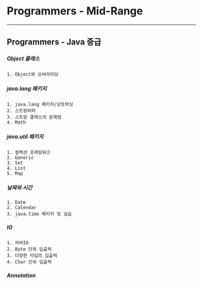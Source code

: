 # Programmers - Mid-Range
-------------------
## Programmers - Java 중급

##### Object 클래스
	1. Object와 오버라이딩

##### java.lang 패키지
	1. java.lang 패키지/오토박싱
	2. 스트링버퍼
	3. 스트링 클래스의 문제점
	4. Math

##### java.util 패키지
	1. 컬렉션 프레임워크
	2. Generic
	3. Set 
	4. List
	5. Map

##### 날짜와 시간
	1. Date
	2. Calendar
	3. java.time 패키지 및 실습

##### IO
	1. 자바IO
	2. Byte 단위 입출력
	3. 다양한 타입의 입출력
	4. Char 단위 입출력

##### Annotation

